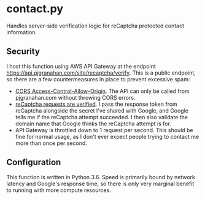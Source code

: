 # contact.py
Handles server-side verification logic for reCaptcha protected contact information.

## Security
I host this function using AWS API Gateway at the endpoint https://api.pjgranahan.com/site/recaptcha/verify.
This is a public endpoint, so there are a few countermeasures in place to prevent excessive spam:
 - [CORS Access-Control-Allow-Origin](https://developer.mozilla.org/en-US/docs/Web/HTTP/Access_control_CORS#Access-Control-Allow-Origin). The API can only be called from pjgranahan.com without throwing CORS errors.
 - [reCaptcha requests are verified](https://developers.google.com/recaptcha/docs/verify). I pass the response token from reCaptcha alongside the secret I've shared with Google, and Google tells me if the reCaptcha attempt succeeded. I then also validate the domain name that Google thinks the reCaptcha attempt is for.
 - API Gateway is throttled down to 1 request per second. This should be fine for normal usage, as I don't ever expect people trying to contact me more than once per second.

## Configuration
This function is written in Python 3.6. Speed is primarily bound by network latency and Google's response time, so there is only very marginal benefit to running with more compute resources.
